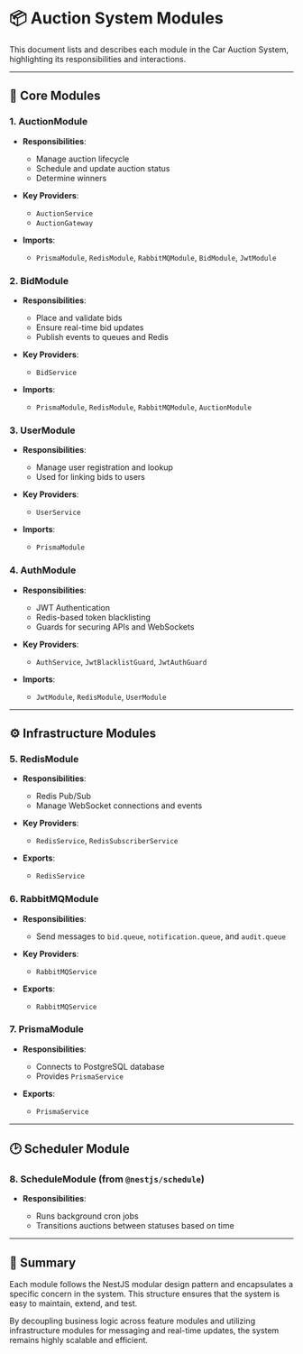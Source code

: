 # 📦 Auction System Modules

This document lists and describes each module in the Car Auction System, highlighting its responsibilities and interactions.

---

## 🧩 Core Modules

### 1. **AuctionModule**

* **Responsibilities**:

  * Manage auction lifecycle
  * Schedule and update auction status
  * Determine winners
* **Key Providers**:

  * `AuctionService`
  * `AuctionGateway`
* **Imports**:

  * `PrismaModule`, `RedisModule`, `RabbitMQModule`, `BidModule`, `JwtModule`

### 2. **BidModule**

* **Responsibilities**:

  * Place and validate bids
  * Ensure real-time bid updates
  * Publish events to queues and Redis
* **Key Providers**:

  * `BidService`
* **Imports**:

  * `PrismaModule`, `RedisModule`, `RabbitMQModule`, `AuctionModule`

### 3. **UserModule**

* **Responsibilities**:

  * Manage user registration and lookup
  * Used for linking bids to users
* **Key Providers**:

  * `UserService`
* **Imports**:

  * `PrismaModule`

### 4. **AuthModule**

* **Responsibilities**:

  * JWT Authentication
  * Redis-based token blacklisting
  * Guards for securing APIs and WebSockets
* **Key Providers**:

  * `AuthService`, `JwtBlacklistGuard`, `JwtAuthGuard`
* **Imports**:

  * `JwtModule`, `RedisModule`, `UserModule`

---

## ⚙️ Infrastructure Modules

### 5. **RedisModule**

* **Responsibilities**:

  * Redis Pub/Sub
  * Manage WebSocket connections and events
* **Key Providers**:

  * `RedisService`, `RedisSubscriberService`
* **Exports**:

  * `RedisService`

### 6. **RabbitMQModule**

* **Responsibilities**:

  * Send messages to `bid.queue`, `notification.queue`, and `audit.queue`
* **Key Providers**:

  * `RabbitMQService`
* **Exports**:

  * `RabbitMQService`

### 7. **PrismaModule**

* **Responsibilities**:

  * Connects to PostgreSQL database
  * Provides `PrismaService`
* **Exports**:

  * `PrismaService`

---

## 🕑 Scheduler Module

### 8. **ScheduleModule** (from `@nestjs/schedule`)

* **Responsibilities**:

  * Runs background cron jobs
  * Transitions auctions between statuses based on time

---

## 📁 Summary

Each module follows the NestJS modular design pattern and encapsulates a specific concern in the system. This structure ensures that the system is easy to maintain, extend, and test.

By decoupling business logic across feature modules and utilizing infrastructure modules for messaging and real-time updates, the system remains highly scalable and efficient.
